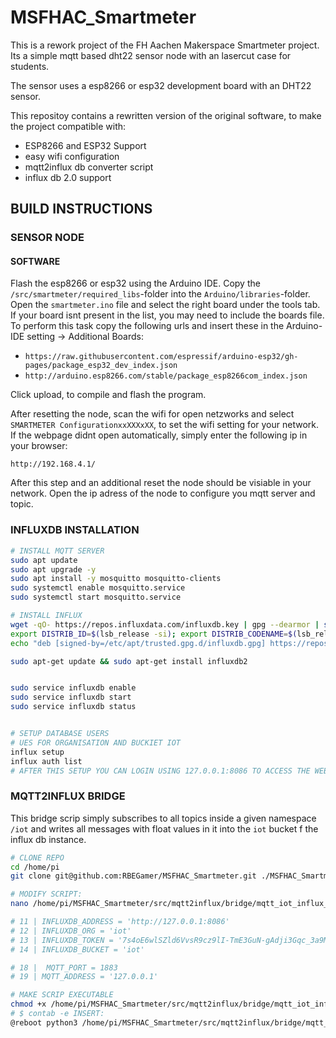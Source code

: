 # MSFHAC_Smartmeter

This is a rework project of the FH Aachen Makerspace Smartmeter project.
Its a simple mqtt based dht22 sensor node with an lasercut case for students.

The sensor uses a esp8266 or esp32 development board with an DHT22 sensor.

This repositoy contains a rewritten version of the original software, to make the project compatible with:

* ESP8266 and ESP32 Support
* easy wifi configuration
* mqtt2influx db converter script
* influx db 2.0 support



## BUILD INSTRUCTIONS

### SENSOR NODE

#### SOFTWARE

Flash the esp8266 or esp32 using the Arduino IDE.
Copy the `/src/smartmeter/required_libs`-folder into the `Arduino/libraries`-folder.
Open the `smartmeter.ino` file and select the right board under the tools tab.
If your board isnt present in the list, you may need to include the boards file.
To perform this task copy the following urls and insert these in the Arduino-IDE setting -> Additional Boards:

* `https://raw.githubusercontent.com/espressif/arduino-esp32/gh-pages/package_esp32_dev_index.json`
* `http://arduino.esp8266.com/stable/package_esp8266com_index.json`

Click upload, to compile and flash the program.



After resetting the node, scan the wifi for open netzworks and select  `SMARTMETER ConfigurationxxXXXxXX`, to set the wifi setting for your network.
If the webpage didnt open automatically, simply enter the following ip in your browser:

`http://192.168.4.1/`


After this step and an additional reset the node should be visiable in your network.
Open the ip adress of the node to configure you mqtt server and topic.


### INFLUXDB INSTALLATION

```bash
# INSTALL MQTT SERVER
sudo apt update
sudo apt upgrade -y
sudo apt install -y mosquitto mosquitto-clients
sudo systemctl enable mosquitto.service
sudo systemctl start mosquitto.service

# INSTALL INFLUX
wget -qO- https://repos.influxdata.com/influxdb.key | gpg --dearmor | sudo tee /etc/apt/trusted.gpg.d/influxdb.gpg > /dev/null
export DISTRIB_ID=$(lsb_release -si); export DISTRIB_CODENAME=$(lsb_release -sc)
echo "deb [signed-by=/etc/apt/trusted.gpg.d/influxdb.gpg] https://repos.influxdata.com/${DISTRIB_ID,,} ${DISTRIB_CODENAME} stable" | sudo tee /etc/apt/sources.list.d/influxdb.list > /dev/null

sudo apt-get update && sudo apt-get install influxdb2


sudo service influxdb enable
sudo service influxdb start
sudo service influxdb status


# SETUP DATABASE USERS
# UES FOR ORGANISATION AND BUCKIET IOT
influx setup
influx auth list
# AFTER THIS SETUP YOU CAN LOGIN USING 127.0.0.1:8086 TO ACCESS THE WEB CONFIG

```



### MQTT2INFLUX BRIDGE

This bridge scrip simply subscribes to all topics inside a given namespace `/iot` and writes all messages with float values in it into the `iot` bucket f the influx db instance.

```bash
# CLONE REPO
cd /home/pi
git clone git@github.com:RBEGamer/MSFHAC_Smartmeter.git ./MSFHAC_Smartmeter

# MODIFY SCRIPT:
nano /home/pi/MSFHAC_Smartmeter/src/mqtt2influx/bridge/mqtt_iot_influx_bridge.py

# 11 | INFLUXDB_ADDRESS = 'http://127.0.0.1:8086'
# 12 | INFLUXDB_ORG = 'iot'
# 13 | INFLUXDB_TOKEN = '7s4oE6wlSZld6VvsR9cz9lI-TmE3GuN-gAdji3Gqc_3a9MjbZs2B1dkIJ2gKZMJCs4mIxD4QRHDnjHWCzkL9nQ=='
# 14 | INFLUXDB_BUCKET = 'iot'

# 18 |  MQTT_PORT = 1883
# 19 | MQTT_ADDRESS = '127.0.0.1'

# MAKE SCRIP EXECUTABLE
chmod +x /home/pi/MSFHAC_Smartmeter/src/mqtt2influx/bridge/mqtt_iot_influx_bridge.py
# $ contab -e INSERT:
@reboot python3 /home/pi/MSFHAC_Smartmeter/src/mqtt2influx/bridge/mqtt_iot_influx_bridge.py
```





